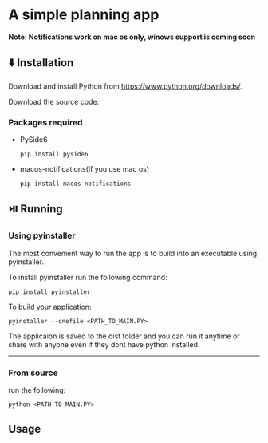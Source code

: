 # A simple planning app

**Note: Notifications work on mac os only, winows support is coming soon**

## ⬇️ Installation

Download and install Python from https://www.python.org/downloads/.

Download the source code.

### Packages required

+ PySide6
  ```
  pip install pyside6
  ```
+ macos-notifications(If you use mac os)
  ```
  pip install macos-notifications
  ```

## ⏯️ Running

### Using pyinstaller

The most convenient way to run the app is to build into an executable using pyinstaller.

To install pyinstaller run the following command:

```
pip install pyinstaller
```

To build your application:

```
pyinstaller --onefile <PATH_TO_MAIN.PY>
```

The applicaion is saved to the dist folder and you can run it anytime or share with anyone even if they dont have python installed.
____
### From source

run the following:

```python <PATH TO MAIN.PY>```

## Usage




